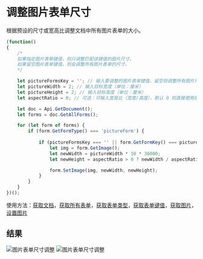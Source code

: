 # 调整图片表单尺寸

根据预设的尺寸或宽高比调整文档中所有图片表单的大小。

```ts
(function()
{
    /*
    如果指定图片表单键值，则只调整匹配该键值的图片尺寸。
    如果留空图片表单键值，则会调整所有图片表单的尺寸。
    */

    let pictureFormsKey = ''; // 输入要调整的图片表单键值，留空则调整所有图片尺寸
    let pictureWidth = 2; // 输入目标宽度（单位：厘米）
    let pictureHeight = 2; // 输入目标高度（单位：厘米）
    let aspectRatio = 0; // 可选：可输入宽高比（宽度/高度），默认 0 则直接使用原来的宽高值

    let doc = Api.GetDocument();
    let forms = doc.GetAllForms();

    for (let form of forms) {
        if (form.GetFormType() === 'pictureForm') {
            
            if (pictureFormsKey === '' || form.GetFormKey() === pictureFormsKey) {
                let img = form.GetImage();
                let newWidth = pictureWidth * 10 * 36000;
                let newHeight = aspectRatio > 0 ? newWidth / aspectRatio : pictureHeight * 10 * 36000;

                form.SetImage(img, newWidth, newHeight);
            }
        }
    }
})();
```

使用方法：[获取文档](/docs/office-api/usage-api/text-document-api/Api/Methods/GetDocument.md)，[获取所有表单](/docs/office-api/usage-api/form-api/ApiDocument/Methods/GetAllForms.md)，[获取表单类型](/docs/office-api/usage-api/form-api/ApiFormBase/Methods/GetFormType.md)，[获取表单键值](/docs/office-api/usage-api/form-api/ApiFormBase/Methods/GetFormKey.md)，[获取图片](/docs/office-api/usage-api/form-api/ApiPictureForm/Methods/GetImage.md)，[设置图片](/docs/office-api/usage-api/form-api/ApiPictureForm/Methods/SetImage.md)

## 结果

![图片表单尺寸调整](/assets/images/plugins/resize-picture-form.png#gh-light-mode-only)
![图片表单尺寸调整](/assets/images/plugins/resize-picture-form.dark.png#gh-dark-mode-only)